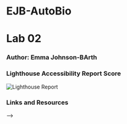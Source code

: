 # EJB-AutoBio

# Lab 02

### Author: Emma Johnson-BArth

### Lighthouse Accessibility Report Score

![Lighthouse Report](/img/Smol%20EJB%20Accessibility%20Screenshot.png)

### Links and Resources

<!-- 

Need to display userName on the page itself?


Stretch Goals


Push yourself in your CSS work. Experiment, try some layout feature or technique that you have not tried before (maybe a sticky header or sticky footer, icon fonts such as FontAwesome, etc.) 

Resources
Review and utilize these resources when working with your lab.

Follow the instructions in the “Setting Up a New Code 201 Project” document for an overview of the content that is required for your lab repo.


Submission Instructions
Submit the link to your repo for this project’s work
Add a comment to this submission with answers to the following questions.
How did this go, overall?
What observations or questions do you have about what you’ve learned so far?
How long did it take you to complete this assignment? And, before you started, how long did you think it would take you to complete this assignment? --> -->